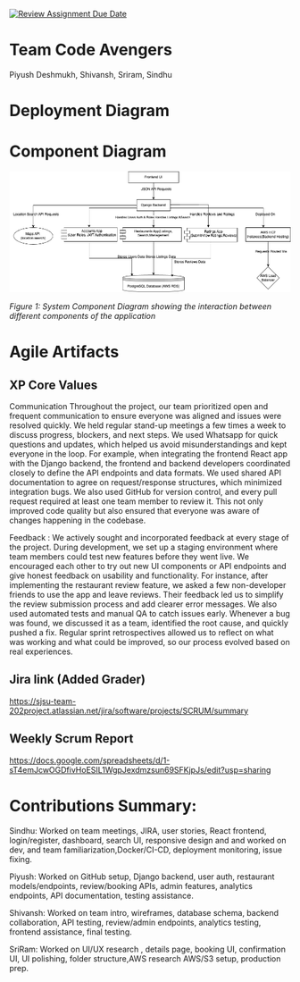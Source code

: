 [![Review Assignment Due Date](https://classroom.github.com/assets/deadline-readme-button-22041afd0340ce965d47ae6ef1cefeee28c7c493a6346c4f15d667ab976d596c.svg)](https://classroom.github.com/a/nqsiO_r4)

# Team Code Avengers


Piyush Deshmukh, Shivansh, Sriram, Sindhu 

# Deployment Diagram



# Component Diagram


![Component Diagram](docs/images/Component.drawio.png)

*Figure 1: System Component Diagram showing the interaction between different components of the application*

# Agile Artifacts

## XP Core Values

Communication
Throughout the project, our team prioritized open and frequent communication to ensure everyone was aligned and issues were resolved quickly. We held regular stand-up meetings a few times a week to discuss progress, blockers, and next steps. We used Whatsapp for quick questions and updates, which helped us avoid misunderstandings and kept everyone in the loop.
For example, when integrating the frontend React app with the Django backend, the frontend and backend developers coordinated closely to define the API endpoints and data formats. We used shared API documentation to agree on request/response structures, which minimized integration bugs.
We also used GitHub for version control, and every pull request required at least one team member to review it. This not only improved code quality but also ensured that everyone was aware of changes happening in the codebase.

Feedback : 
 We actively sought and incorporated feedback at every stage of the project. During development, we set up a staging environment where team members could test new features before they went live. We encouraged each other to try out new UI components or API endpoints and give honest feedback on usability and functionality.
For instance, after implementing the restaurant review feature, we asked a few non-developer friends to use the app and leave reviews. Their feedback led us to simplify the review submission process and add clearer error messages.
We also used automated tests and manual QA to catch issues early. Whenever a bug was found, we discussed it as a team, identified the root cause, and quickly pushed a fix. Regular sprint retrospectives allowed us to reflect on what was working and what could be improved, so our process evolved based on real experiences.


## Jira link (Added Grader)
https://sjsu-team-202project.atlassian.net/jira/software/projects/SCRUM/summary



## Weekly Scrum Report
https://docs.google.com/spreadsheets/d/1-sT4emJcwOGDfivHoESIL1WgpJexdmzsun69SFKjpJs/edit?usp=sharing


# Contributions Summary:


Sindhu: Worked on team meetings, JIRA, user stories, React frontend, login/register, dashboard, search UI, responsive design and and worked on dev, and team familiarization,Docker/CI-CD, deployment monitoring, issue fixing.

Piyush: Worked on GitHub setup, Django backend, user auth, restaurant models/endpoints, review/booking APIs, admin features, analytics endpoints, API documentation, testing assistance.

Shivansh: Worked on team intro, wireframes, database schema, backend collaboration, API testing, review/admin endpoints, analytics testing, frontend assistance, final testing.

SriRam: Worked on UI/UX research , details page, booking UI, confirmation UI, UI polishing, folder structure,AWS research  AWS/S3 setup, production prep.



